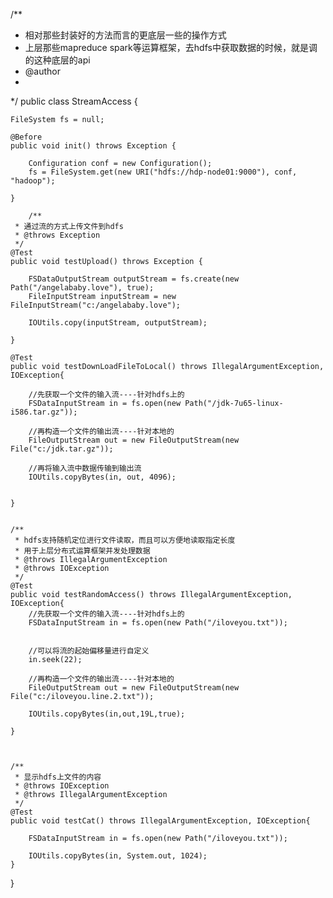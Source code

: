 

/**
 * 相对那些封装好的方法而言的更底层一些的操作方式
 * 上层那些mapreduce   spark等运算框架，去hdfs中获取数据的时候，就是调的这种底层的api
 * @author
 *
 */
public class StreamAccess {
	
	FileSystem fs = null;

	@Before
	public void init() throws Exception {

		Configuration conf = new Configuration();
		fs = FileSystem.get(new URI("hdfs://hdp-node01:9000"), conf, "hadoop");

	}
	
		/**
	 * 通过流的方式上传文件到hdfs
	 * @throws Exception
	 */
	@Test
	public void testUpload() throws Exception {
		
		FSDataOutputStream outputStream = fs.create(new Path("/angelababy.love"), true);
		FileInputStream inputStream = new FileInputStream("c:/angelababy.love");
		
		IOUtils.copy(inputStream, outputStream);
		
	}
	
	@Test
	public void testDownLoadFileToLocal() throws IllegalArgumentException, IOException{
		
		//先获取一个文件的输入流----针对hdfs上的
		FSDataInputStream in = fs.open(new Path("/jdk-7u65-linux-i586.tar.gz"));
		
		//再构造一个文件的输出流----针对本地的
		FileOutputStream out = new FileOutputStream(new File("c:/jdk.tar.gz"));
		
		//再将输入流中数据传输到输出流
		IOUtils.copyBytes(in, out, 4096);
		
		
	}
	
	
	/**
	 * hdfs支持随机定位进行文件读取，而且可以方便地读取指定长度
	 * 用于上层分布式运算框架并发处理数据
	 * @throws IllegalArgumentException
	 * @throws IOException
	 */
	@Test
	public void testRandomAccess() throws IllegalArgumentException, IOException{
		//先获取一个文件的输入流----针对hdfs上的
		FSDataInputStream in = fs.open(new Path("/iloveyou.txt"));
		
		
		//可以将流的起始偏移量进行自定义
		in.seek(22);
		
		//再构造一个文件的输出流----针对本地的
		FileOutputStream out = new FileOutputStream(new File("c:/iloveyou.line.2.txt"));
		
		IOUtils.copyBytes(in,out,19L,true);
		
	}
	
	
	
	/**
	 * 显示hdfs上文件的内容
	 * @throws IOException 
	 * @throws IllegalArgumentException 
	 */
	@Test
	public void testCat() throws IllegalArgumentException, IOException{
		
		FSDataInputStream in = fs.open(new Path("/iloveyou.txt"));
		
		IOUtils.copyBytes(in, System.out, 1024);
	}
}